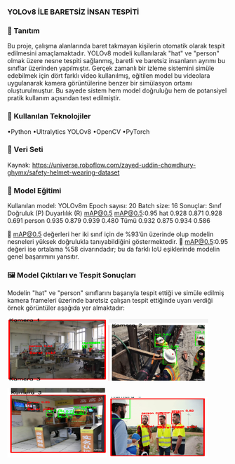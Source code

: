 ### YOLOv8 İLE BARETSİZ İNSAN TESPİTİ

### 📌 Tanıtım
Bu proje, çalışma alanlarında baret takmayan kişilerin otomatik olarak tespit edilmesini amaçlamaktadır. YOLOv8 modeli kullanılarak "hat" ve "person" olmak üzere nesne tespiti sağlanmış, baretli ve baretsiz insanların ayrımı bu sınıflar üzerinden yapılmıştır. Gerçek zamanlı bir izleme sistemini simüle edebilmek için dört farklı video kullanılmış, eğitilen model bu videolara uygulanarak kamera görüntülerine benzer bir simülasyon ortamı oluşturulmuştur. Bu sayede sistem hem model doğruluğu hem de potansiyel pratik kullanım açısından test edilmiştir.

### 🧰 Kullanılan Teknolojiler
•Python
•Ultralytics YOLOv8
•OpenCV
•PyTorch

### 📂 Veri Seti
Kaynak: https://universe.roboflow.com/zayed-uddin-chowdhury-ghymx/safety-helmet-wearing-dataset

### 🧠 Model Eğitimi
Kullanılan model: YOLOv8m
Epoch sayısı: 20
Batch size: 16
Sonuçlar: 
Sınıf   	Doğruluk (P)	 Duyarlılık (R) 	mAP@0.5	  mAP@0.5:0.95
hat 	       0.928	         0.871	       0.928	      0.691
person	     0.935           0.879         0.939	      0.480
Tümü	       0.932	         0.875	       0.934	      0.586

📌 mAP@0.5 değerleri her iki sınıf için de %93’ün üzerinde olup modelin nesneleri yüksek doğrulukla tanıyabildiğini göstermektedir.
📌 mAP@0.5:0.95 değeri ise ortalama %58 civarındadır; bu da farklı IoU eşiklerinde modelin genel başarımını yansıtır.


### 🖼️ Model Çıktıları ve Tespit Sonuçları

Modelin "hat" ve "person" sınıflarını başarıyla tespit ettiği ve simüle edilmiş kamera frameleri üzerinde baretsiz çalışan tespit ettiğinde uyarı verdiği örnek görüntüler aşağıda yer almaktadır:

<p float="left">
  <img src="results/result1.png" width="45%" />
  <img src="results/result2.png" width="45%" />
</p>
<p float="left">
  <img src="results/result3.png" width="45%" />
  <img src="results/result4.png" width="45%" />
</p>



